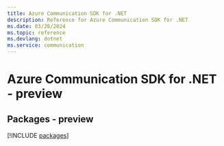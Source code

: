 ```yaml
---
title: Azure Communication SDK for .NET
description: Reference for Azure Communication SDK for .NET
ms.date: 03/28/2024
ms.topic: reference
ms.devlang: dotnet
ms.service: communication
---
```

# Azure Communication SDK for .NET - preview
## Packages - preview
[!INCLUDE [packages](communication-index.md)]